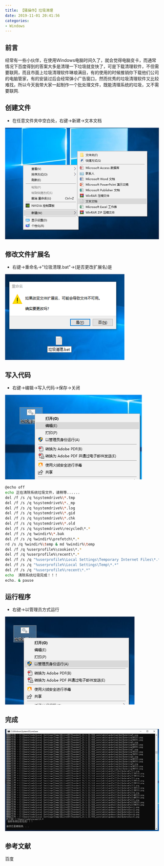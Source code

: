 ```yaml
---
title: 【骚操作】垃圾清理
date: 2019-11-01 20:41:56
categories:
- Windows
---
```


## 前言

经常有一些小伙伴，在使用Windows电脑时间久了，就会觉得电脑变卡，而通常情况下百度得到的答案大多是清理一下垃圾就变快了，可是下载清理软件，不但需要联网，而且市面上垃圾清理软件琳琅满目，有的使用的时候推销你下载他们公司的电脑管家，有的安装过后会经常弹小广告窗口，然而优秀的垃圾清理软件又比较难找，所以今天我带大家一起制作一个批处理文件，既能清理系统的垃圾，又不需要联网.

<!-- more -->

## 创建文件

- 在任意文件夹中空白处，右键->新建->文本文档

![01.png](/images/20191101204156/01.png)

## 修改文件扩展名

- 右键->重命名->"垃圾清理.bat"->(是否更改扩展名)是

![02.png](/images/20191101204156/02.png)

## 写入代码

- 右键->编辑->写入代码->保存->关闭

![03.png](/images/20191101204156/03.png)

``` bash
@echo off
echo 正在清除系统垃圾文件，请稍等......
del /f /s /q %systemdrive%\*.tmp
del /f /s /q %systemdrive%\*._mp
del /f /s /q %systemdrive%\*.log
del /f /s /q %systemdrive%\*.gid
del /f /s /q %systemdrive%\*.chk
del /f /s /q %systemdrive%\*.old
del /f /s /q %systemdrive%\recycled\*.*
del /f /s /q %windir%\*.bak
del /f /s /q %windir%\prefetch\*.*
rd /s /q %windir%\temp & md %windir%\temp
del /f /q %userprofile%\cookies\*.*
del /f /q %userprofile%\recent\*.*
del /f /s /q "%userprofile%\Local Settings\Temporary Internet Files\*.*"
del /f /s /q "%userprofile%\Local Settings\Temp\*.*"
del /f /s /q "%userprofile%\recent\*.*"
echo  清除系统垃圾完成！！！
echo. & pause
```

## 运行程序

- 右键->以管理员方式运行

![04.png](/images/20191101204156/04.png)

## 完成

![05.png](/images/20191101204156/05.png)

## 参考文献

百度
